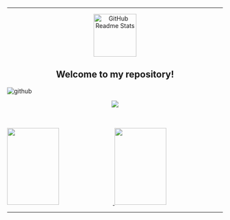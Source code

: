 ----------------------------------------------------------------------------

<p align="center">
 <img width="100px" src="https://res.cloudinary.com/anuraghazra/image/upload/v1594908242/logo_ccswme.svg" align="center" alt="GitHub Readme Stats" />
 <h2 align="center">Welcome to my repository!</h2>
</p>

![github](https://user-images.githubusercontent.com/77863834/130308830-e3bf245d-0658-4ac4-8cd4-fe59f2d38a05.jpg)

<p align="center">
  <a href="https://www.linkedin.com/in/arthur-enrique-47642b1bb/">
    <img align="center" src="https://img.shields.io/badge/-LinkedIn-blue?style=flat-square&logo=Linkedin&logoColor=white&link=https://www.linkedin.com/in/arthur-enrique-47642b1bb/" />
  </a>
</p>

</br>
</br>

<a href="https://github.com/ArthurEnrique15">
  <img height="180em" width="49%" src="https://github-readme-stats.vercel.app/api?username=ArthurEnrique15&theme=radical&show_icons=true" />
</a>
<a href="https://github.com/ArthurEnrique15">
  <img height="180em" width="49%" src="https://github-readme-stats.vercel.app/api/top-langs/?username=ArthurEnrique15&theme=radical&show_icons=true&layout=compact" />
</a>

----------------------------------------------------------------------------------
